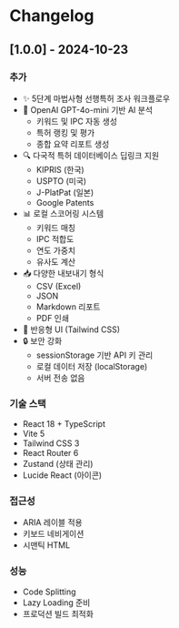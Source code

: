 # Changelog

## [1.0.0] - 2024-10-23

### 추가
- ✨ 5단계 마법사형 선행특허 조사 워크플로우
- 🤖 OpenAI GPT-4o-mini 기반 AI 분석
  - 키워드 및 IPC 자동 생성
  - 특허 랭킹 및 평가
  - 종합 요약 리포트 생성
- 🔍 다국적 특허 데이터베이스 딥링크 지원
  - KIPRIS (한국)
  - USPTO (미국)
  - J-PlatPat (일본)
  - Google Patents
- 📊 로컬 스코어링 시스템
  - 키워드 매칭
  - IPC 적합도
  - 연도 가중치
  - 유사도 계산
- 📥 다양한 내보내기 형식
  - CSV (Excel)
  - JSON
  - Markdown 리포트
  - PDF 인쇄
- 🎨 반응형 UI (Tailwind CSS)
- 🔒 보안 강화
  - sessionStorage 기반 API 키 관리
  - 로컬 데이터 저장 (localStorage)
  - 서버 전송 없음

### 기술 스택
- React 18 + TypeScript
- Vite 5
- Tailwind CSS 3
- React Router 6
- Zustand (상태 관리)
- Lucide React (아이콘)

### 접근성
- ARIA 레이블 적용
- 키보드 네비게이션
- 시맨틱 HTML

### 성능
- Code Splitting
- Lazy Loading 준비
- 프로덕션 빌드 최적화

